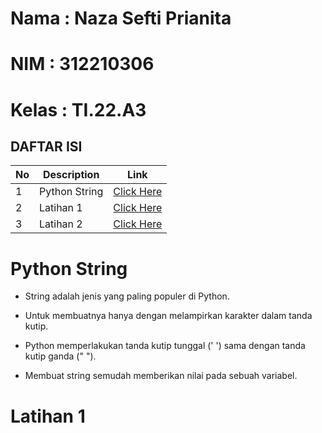 # Nama : Naza Sefti Prianita

# NIM : 312210306

# Kelas : TI.22.A3

## DAFTAR ISI <br>
| No | Description | Link |
|-----|------|-----|
|1|Python String|[Click Here](#Python-String)|
|2|Latihan 1|[Click Here](#Latihan1)|
|3|Latihan 2|[Click Here](#Latihan2)|

# Python String

- String adalah jenis yang paling populer di Python.

- Untuk membuatnya hanya dengan melampirkan karakter dalam tanda kutip.

- Python memperlakukan tanda kutip tunggal (' ') sama dengan tanda kutip ganda (" ").

- Membuat string semudah memberikan nilai pada sebuah variabel.

# Latihan 1

